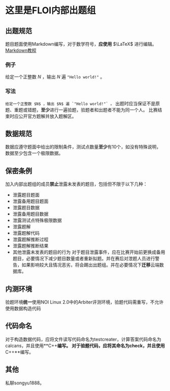 # 这里是FLOI内部出题组
## 出题规范
题目题面使用Markdown编写，对于数学符号，**应使用** $\LaTeX$ 进行编辑。
[Markdown教程](https://markdown.com.cn/)
### 例子
给定一个正整数 $N$ ，输出 $N$ 遍 `"Hello world!"` 。
### 写法
```给定一个正整数 $N$ ，输出 $N$ 遍 `"Hello world!"` 。```
出题时应当保证不是原题、重题或错题，**至少**进行一遍验题，验题者和出题者不能为同一个人。
比赛结束时应公开官方题解并放入题解区。
## 数据规范
数据应遵守题面中给出的限制条件，测试点数量**至少**有10个，如没有特殊说明，数据至少包含一个极限数据。
## 保密条例
加入内部出题组的成员**禁止**泄露未发表的题目，包括但不限于以下几种：
- 泄露题目题面
- 泄露备用题目题面
- 泄露题目数据
- 泄露备用题目数据
- 泄露测试点特殊极限数据
- 泄露题解
- 泄露题解代码
- 泄露题解推断过程
- 泄露题解推断结果
- 其他泄露未发表的题目的行为
对于题目泄露事件，应在比赛开始前更换成备用题目，必要情况下减少题目数量或者重新拟题。并在赛后对泄题人员进行警告，如果影响较大且情况恶劣，将会踢出出题组。并在必要情况下**迁移**云端数据库。
## 内测环境
验题环境**统一**使用NOI Linux 2.0中的Arbiter评测环境，验题代码需重写，不允许使用数据构造代码
## 代码命名
对于构造数据代码，应将文件读写代码命名为testcreater，计算答案代码命名为calcans，并且使用**C++**编写。
对于验题代码，应将其命名为check，并且使用**C++**编写。
## 其他
私聊songyu1888。